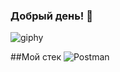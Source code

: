 ### Добрый день! 👋
![giphy](https://github.com/Yuliya-Bychina-QA/Yuliya-Bychina-QA/assets/165991909/91fc7c81-93b1-47e4-b016-44c1f9d5272e)

##Мой стек
![Postman](https://img.shields.io/badge/Postman-blue)

<!--
**Yuliya-Bychina-QA/Yuliya-Bychina-QA** is a ✨ _special_ ✨ repository because its `README.md` (this file) appears on your GitHub profile.

Here are some ideas to get you started:

- 🔭 I’m currently working on ААА
- 🌱 I’m currently learning ...
- 👯 I’m looking to collaborate on ...
- 🤔 I’m looking for help with ...
- 💬 Ask me about ...
- 📫 How to reach me: ...
- 😄 Pronouns: ...
- ⚡ Fun fact: ...
-->
